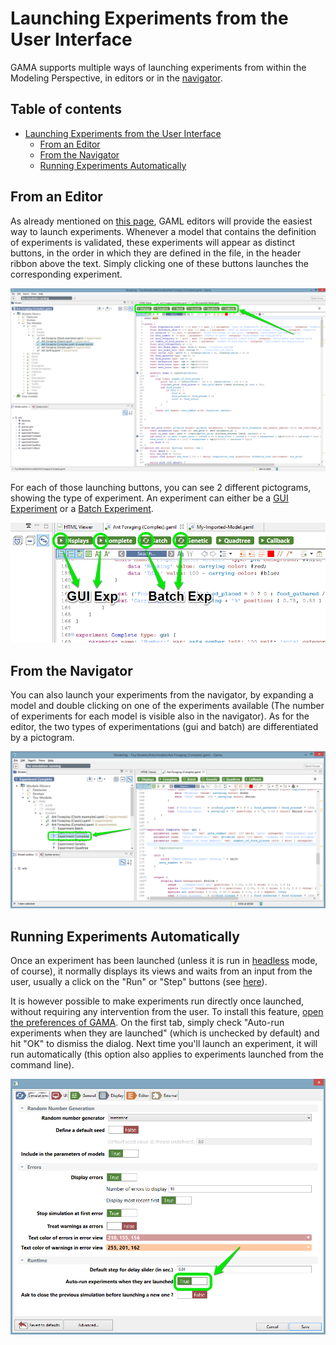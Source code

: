 
# Launching Experiments from the User Interface



GAMA supports multiple ways of launching experiments from within the Modeling Perspective, in editors or in the [navigator](G__NavigatingWorkspace).


## Table of contents 

* [Launching Experiments from the User Interface](#launching-experiments-from-the-user-interface)
	* [From an Editor](#from-an-editor)
	* [From the Navigator](#from-the-navigator)
	* [Running Experiments Automatically](#running-experiments-automatically)




## From an Editor
As already mentioned on [this page](G__GamlEditor), GAML editors will provide the easiest way to launch experiments. Whenever a model that contains the definition of experiments is validated, these experiments will appear as distinct buttons, in the order in which they are defined in the file, in the header ribbon above the text. Simply clicking one of these buttons launches the corresponding experiment.

![images/launch_experiments/editor_launch.png](images/launch_experiments/editor_launch.png)

For each of those launching buttons, you can see 2 different pictograms, showing the type of experiment. An experiment can either be a [GUI Experiment](G__DefiningExperiments) or a [Batch Experiment](G__BatchExperiments).

![images/launch_experiments/editor_different_types_of_experiment.png](images/launch_experiments/editor_different_types_of_experiment.png)


## From the Navigator
You can also launch your experiments from the navigator, by expanding a model and double clicking on one of the experiments available (The number of experiments for each model is visible also in the navigator). As for the editor, the two types of experimentations (gui and batch) are differentiated by a pictogram.

![images/launch_experiments/navigator_launch.png](images/launch_experiments/navigator_launch.png)


## Running Experiments Automatically
Once an experiment has been launched (unless it is run in [headless](G__Headless) mode, of course), it normally displays its views and waits from an input from the user, usually a click on the "Run" or "Step" buttons (see [here](G__MenusAndCommands)).

It is however possible to make experiments run directly once launched, without requiring any intervention from the user.  To install this feature, [open the preferences of GAMA](G__Preferences). On the first tab, simply check "Auto-run experiments when they are launched" (which is unchecked by default) and hit "OK" to dismiss the dialog. Next time you'll launch an experiment, it will run automatically (this option also applies to experiments launched from the command line).

![images/launch_experiments/prefs_auto_run.png](images/launch_experiments/prefs_auto_run.png)

